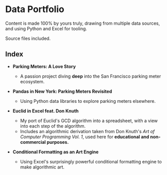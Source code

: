 # **Data Portfolio**

Content is made 100% by yours truly, drawing from multiple data sources, and using Python and Excel for tooling.

Source files included.

## **Index**

- **Parking Meters: A Love Story**
    - A passion project diving **deep** into the San Francisco parking meter ecosystem.
 
- **Pandas in New York: Parking Meters Revisited**
    - Using Python data libraries to explore parking meters elsewhere.

- **Euclid in Excel feat. Don Knuth**
    - My port of Euclid's GCD algorithm into a spreadsheet, with a view into each step of the algorithm.
    - Includes an algorithmic derivation taken from Don Knuth's _Art of Computer Programming Vol. 1_, used here for **educational and non-commercial purposes.**

- **Conditional Formatting as an Art Engine**
    - Using Excel's surprisingly powerful conditional formatting engine to make algorithmic art.




